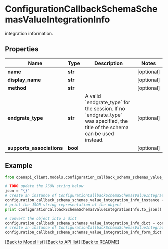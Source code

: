 # ConfigurationCallbackSchemaSchemasValueIntegrationInfo

integration information.

## Properties

Name | Type | Description | Notes
------------ | ------------- | ------------- | -------------
**name** | **str** |  | [optional] 
**display_name** | **str** |  | [optional] 
**method** | **str** |  | [optional] 
**endgrate_type** | **str** | A valid &#x60;endgrate_type&#x60; for the session. If no &#x60;endgrate_type&#x60; was specified, the title of the schema can be used instead. | [optional] 
**supports_associations** | **bool** |  | [optional] 

## Example

```python
from openapi_client.models.configuration_callback_schema_schemas_value_integration_info import ConfigurationCallbackSchemaSchemasValueIntegrationInfo

# TODO update the JSON string below
json = "{}"
# create an instance of ConfigurationCallbackSchemaSchemasValueIntegrationInfo from a JSON string
configuration_callback_schema_schemas_value_integration_info_instance = ConfigurationCallbackSchemaSchemasValueIntegrationInfo.from_json(json)
# print the JSON string representation of the object
print ConfigurationCallbackSchemaSchemasValueIntegrationInfo.to_json()

# convert the object into a dict
configuration_callback_schema_schemas_value_integration_info_dict = configuration_callback_schema_schemas_value_integration_info_instance.to_dict()
# create an instance of ConfigurationCallbackSchemaSchemasValueIntegrationInfo from a dict
configuration_callback_schema_schemas_value_integration_info_form_dict = configuration_callback_schema_schemas_value_integration_info.from_dict(configuration_callback_schema_schemas_value_integration_info_dict)
```
[[Back to Model list]](../README.md#documentation-for-models) [[Back to API list]](../README.md#documentation-for-api-endpoints) [[Back to README]](../README.md)


